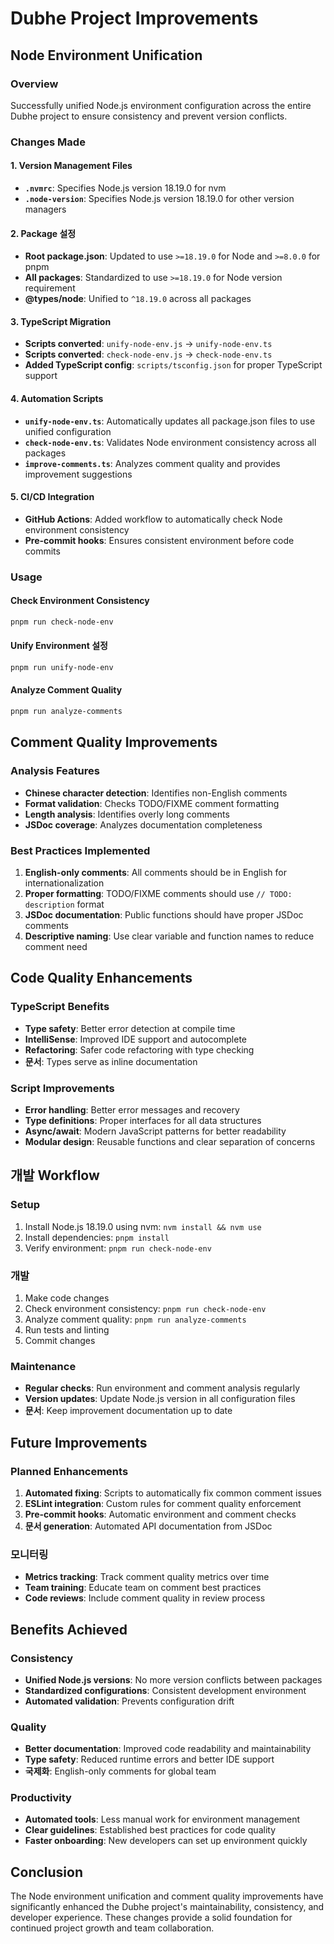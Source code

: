 # Dubhe Project Improvements

## Node Environment Unification

### Overview
Successfully unified Node.js environment configuration across the entire Dubhe project to ensure consistency and prevent version conflicts.

### Changes Made

#### 1. Version Management Files
- **`.nvmrc`**: Specifies Node.js version 18.19.0 for nvm
- **`.node-version`**: Specifies Node.js version 18.19.0 for other version managers

#### 2. Package 설정
- **Root package.json**: Updated to use `>=18.19.0` for Node and `>=8.0.0` for pnpm
- **All packages**: Standardized to use `>=18.19.0` for Node version requirement
- **@types/node**: Unified to `^18.19.0` across all packages

#### 3. TypeScript Migration
- **Scripts converted**: `unify-node-env.js` → `unify-node-env.ts`
- **Scripts converted**: `check-node-env.js` → `check-node-env.ts`
- **Added TypeScript config**: `scripts/tsconfig.json` for proper TypeScript support

#### 4. Automation Scripts
- **`unify-node-env.ts`**: Automatically updates all package.json files to use unified configuration
- **`check-node-env.ts`**: Validates Node environment consistency across all packages
- **`improve-comments.ts`**: Analyzes comment quality and provides improvement suggestions

#### 5. CI/CD Integration
- **GitHub Actions**: Added workflow to automatically check Node environment consistency
- **Pre-commit hooks**: Ensures consistent environment before code commits

### Usage

#### Check Environment Consistency
```bash
pnpm run check-node-env
```

#### Unify Environment 설정
```bash
pnpm run unify-node-env
```

#### Analyze Comment Quality
```bash
pnpm run analyze-comments
```

## Comment Quality Improvements

### Analysis Features
- **Chinese character detection**: Identifies non-English comments
- **Format validation**: Checks TODO/FIXME comment formatting
- **Length analysis**: Identifies overly long comments
- **JSDoc coverage**: Analyzes documentation completeness

### Best Practices Implemented
1. **English-only comments**: All comments should be in English for internationalization
2. **Proper formatting**: TODO/FIXME comments should use `// TODO: description` format
3. **JSDoc documentation**: Public functions should have proper JSDoc comments
4. **Descriptive naming**: Use clear variable and function names to reduce comment need

## Code Quality Enhancements

### TypeScript Benefits
- **Type safety**: Better error detection at compile time
- **IntelliSense**: Improved IDE support and autocomplete
- **Refactoring**: Safer code refactoring with type checking
- **문서**: Types serve as inline documentation

### Script Improvements
- **Error handling**: Better error messages and recovery
- **Type definitions**: Proper interfaces for all data structures
- **Async/await**: Modern JavaScript patterns for better readability
- **Modular design**: Reusable functions and clear separation of concerns

## 개발 Workflow

### Setup
1. Install Node.js 18.19.0 using nvm: `nvm install && nvm use`
2. Install dependencies: `pnpm install`
3. Verify environment: `pnpm run check-node-env`

### 개발
1. Make code changes
2. Check environment consistency: `pnpm run check-node-env`
3. Analyze comment quality: `pnpm run analyze-comments`
4. Run tests and linting
5. Commit changes

### Maintenance
- **Regular checks**: Run environment and comment analysis regularly
- **Version updates**: Update Node.js version in all configuration files
- **문서**: Keep improvement documentation up to date

## Future Improvements

### Planned Enhancements
1. **Automated fixing**: Scripts to automatically fix common comment issues
2. **ESLint integration**: Custom rules for comment quality enforcement
3. **Pre-commit hooks**: Automatic environment and comment checks
4. **문서 generation**: Automated API documentation from JSDoc

### 모니터링
- **Metrics tracking**: Track comment quality metrics over time
- **Team training**: Educate team on comment best practices
- **Code reviews**: Include comment quality in review process

## Benefits Achieved

### Consistency
- **Unified Node.js versions**: No more version conflicts between packages
- **Standardized configurations**: Consistent development environment
- **Automated validation**: Prevents configuration drift

### Quality
- **Better documentation**: Improved code readability and maintainability
- **Type safety**: Reduced runtime errors and better IDE support
- **국제화**: English-only comments for global team

### Productivity
- **Automated tools**: Less manual work for environment management
- **Clear guidelines**: Established best practices for code quality
- **Faster onboarding**: New developers can set up environment quickly

## Conclusion

The Node environment unification and comment quality improvements have significantly enhanced the Dubhe project's maintainability, consistency, and developer experience. These changes provide a solid foundation for continued project growth and team collaboration. 